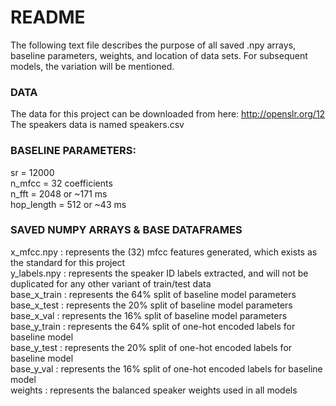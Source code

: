 # README
The following text file describes the purpose of all saved .npy arrays, baseline parameters, weights, and location of data sets.
For subsequent models, the variation will be mentioned.

### DATA
The data for this project can be downloaded from here: http://openslr.org/12 </br>
The speakers data is named speakers.csv

### BASELINE PARAMETERS:
sr = 12000 </br>
n_mfcc = 32 coefficients </br>
n_fft = 2048 or ~171 ms </br>
hop_length = 512 or ~43 ms </br>

### SAVED NUMPY ARRAYS & BASE DATAFRAMES
x_mfcc.npy : represents the (32) mfcc features generated, which exists as the standard for this project </br>
y_labels.npy : represents the speaker ID labels extracted, and will not be duplicated for any other variant of train/test data </br>
base_x_train : represents the 64% split of baseline model parameters </br>
base_x_test : represents the 20% split of baseline model parameters </br>
base_x_val : represents the 16% split of baseline model parameters </br>
base_y_train : represents the 64% split of one-hot encoded labels for baseline model </br>
base_y_test : represents the 20% split of one-hot encoded labels for baseline model </br>
base_y_val : represents the 16% split of one-hot encoded labels for baseline model </br>
weights : represents the balanced speaker weights used in all models </br>

